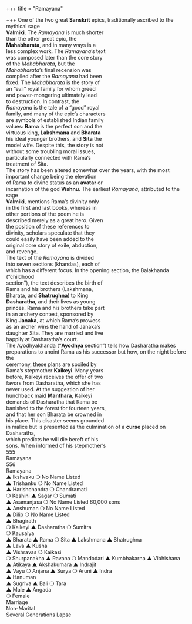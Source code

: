 +++
title = "Ramayana"

+++
One of the two great **Sanskrit** epics, traditionally ascribed to the mythical sage  
**Valmiki**. The *Ramayana* is much shorter  
than the other great epic, the  
**Mahabharata**, and in many ways is a  
less complex work. The *Ramayana*’s text  
was composed later than the core story  
of the *Mahabharata*, but the  
*Mahabharata*’s final recension was  
compiled after the *Ramayana* had been  
fixed. The *Mahabharata* is the story of  
an “evil” royal family for whom greed  
and power-mongering ultimately lead  
to destruction. In contrast, the  
*Ramayana* is the tale of a “good” royal  
family, and many of the epic’s characters  
are symbols of established Indian family  
values: **Rama** is the perfect son and the  
virtuous king, **Lakshmana** and **Bharata**  
his ideal younger brothers, and **Sita** the  
model wife. Despite this, the story is not  
without some troubling moral issues,  
particularly connected with Rama’s  
treatment of Sita.  
The story has been altered somewhat over the years, with the most  
important change being the elevation  
of Rama to divine status as an **avatar** or  
incarnation of the god **Vishnu**. The earliest *Ramayana*, attributed to the sage  
**Valmiki**, mentions Rama’s divinity only  
in the first and last books, whereas in  
other portions of the poem he is  
described merely as a great hero. Given  
the position of these references to  
divinity, scholars speculate that they  
could easily have been added to the  
original core story of exile, abduction,  
and revenge.  
The text of the *Ramayana* is divided  
into seven sections (khandas), each of  
which has a different focus. In the opening section, the Balakhanda (“childhood  
section”), the text describes the birth of  
Rama and his brothers (Lakshmana,  
Bharata, and **Shatrughna**) to King  
**Dasharatha**, and their lives as young  
princes. Rama and his brothers take part  
in an archery contest, sponsored by  
King **Janaka**, at which Rama’s prowess  
as an archer wins the hand of Janaka’s  
daughter Sita. They are married and live  
happily at Dasharatha’s court.  
The Ayodhyakhanda (“**Ayodhya** section”) tells how Dasharatha makes  
preparations to anoint Rama as his successor but how, on the night before the  
ceremony, these plans are spoiled by  
Rama’s stepmother **Kaikeyi**. Many years  
before, Kaikeyi receives the offer of two  
favors from Dasharatha, which she has  
never used. At the suggestion of her  
hunchback maid **Manthara**, Kaikeyi  
demands of Dasharatha that Rama be  
banished to the forest for fourteen years,  
and that her son Bharata be crowned in  
his place. This disaster seems grounded  
in malice but is presented as the culmination of a **curse** placed on Dasharatha,  
which predicts he will die bereft of his  
sons. When informed of his stepmother’s  
555  
Ramayana  
556  
Ramayana  
▲ Ikshvaku ❍ No Name Listed  
▲ Trishanku ❍ No Name Listed  
▲ Harishchandra ❍ Chandramati  
❍ Keshini ▲ Sagar ❍ Sumati  
▲ Asamanjasa ❍ No Name Listed 60,000 sons  
▲ Anshuman ❍ No Name Listed  
▲ Dilip ❍ No Name Listed  
▲ Bhagirath  
❍ Kaikeyi ▲ Dasharatha ❍ Sumitra  
❍ Kausalya  
▲ Bharata ▲ Rama ❍ Sita ▲ Lakshmana ▲ Shatrughna  
▲ Lava ▲ Kusha  
▲ Vishravas ❍ Kaikasi  
❍ Shurpanakha ▲ Ravana ❍ Mandodari ▲ Kumbhakarna ▲ Vibhishana  
▲ Atikaya ▲ Akshakumara ▲ Indrajit  
▲ Vayu ❍ Anjana ▲ Surya ❍ Aruni ▲ Indra  
▲ Hanuman  
▲ Sugriva ▲ Bali ❍ Tara  
▲ Male ▲ Angada  
❍ Female  
Marriage  
Non-Marital  
Several Generations Lapse